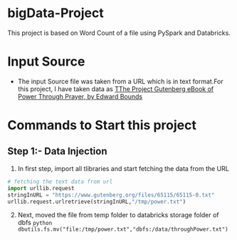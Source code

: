 # bigData-Project
This project is based on Word Count of a file using PySpark and Databricks.

# Input Source
 * The input Source file was taken from a URL which is in text format.For this project, I have taken data as 
   [TThe Project Gutenberg eBook of Power Through Prayer, by Edward Bounds](https://www.gutenberg.org/files/65115/65115-0.txt)
   
# Commands to Start this project

## Step 1:- Data Injection
   1. In first step, import all tlibraries and start fetching the data from the URL
   ```python
# fetching the text data from url
import urllib.request 
stringInURL = "https://www.gutenberg.org/files/65115/65115-0.txt"
urllib.request.urlretrieve(stringInURL,"/tmp/power.txt")
```
   2. Next, moved the file from temp folder to databricks storage folder of dbfs
    ```python
  dbutils.fs.mv("file:/tmp/power.txt","dbfs:/data/throughPower.txt")
    ```
